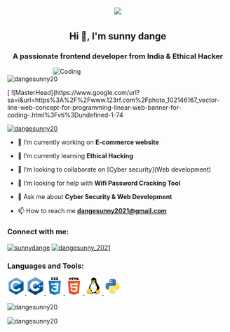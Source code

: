 <h1 align="center">
  <img src="https://www.google.com/search?q=coding+banner+img&tbm=isch&ved=2ahUKEwitsfnitJ2BAxVjIWIAHU5yD6YQ2-cCegQIABAA&oq=coding+banner+img&gs_lcp=CgNpbWcQAzoHCAAQExCABDoICAAQCBAeEBM6BwgjEOoCECc6CAgAEAUQHhATOgYIABAeEBNQlgZYoLMBYIm9AWgCcAB4BoABqweIAddEkgELMi03LjkuMy4xLjKYAQCgAQGqAQtnd3Mtd2l6LWltZ7ABCsABAQ&sclient=img&ei=SVX8ZO3oFOPCiLMPzuS9sAo&bih=711&biw=842&rlz=1C1AWFC_enIN998IN998#imgrc=HTOAZgy11a5FTM" />
</h1>
<h2 align="center">Hi 👋, I'm sunny dange</h2>
<h3 align="center">A passionate frontend developer from India & Ethical Hacker</h3>

<img align="right" alt="Coding" width="400" src="https://cdn.dribbble.com/users/1162077/screenshots/3848914/programmer.gif">

<p align="left"> <img src="https://komarev.com/ghpvc/?username=dangesunny20&label=Profile%20views&color=0e75b6&style=flat" alt="dangesunny20" /> </p>
[ ![MasterHead](https://www.google.com/url?sa=i&url=https%3A%2F%2Fwww.123rf.com%2Fphoto_102146167_vector-line-web-concept-for-programming-linear-web-banner-for-coding-.html%3Fvti%3Dundefined-1-74
<p align="left"> <a href="https://github.com/ryo-ma/github-profile-trophy"><img src="https://github-profile-trophy.vercel.app/?username=dangesunny20" alt="dangesunny20" /></a> </p>

- 🔭 I’m currently working on **E-commerce website**

- 🌱 I’m currently learning **Ethical Hacking**

- 👯 I’m looking to collaborate on [Cyber security](Web development)

- 🤝 I’m looking for help with **Wifi Password Cracking Tool**

- 💬 Ask me about **Cyber Security & Web Development**

- 📫 How to reach me **dangesunny2021@gmail.com**

<h3 align="left">Connect with me:</h3>
<p align="left">
<a href="https://fb.com/sunnydange" target="blank"><img align="center" src="https://raw.githubusercontent.com/rahuldkjain/github-profile-readme-generator/master/src/images/icons/Social/facebook.svg" alt="sunnydange" height="30" width="40" /></a>
<a href="https://instagram.com/dangesunny_2021" target="blank"><img align="center" src="https://raw.githubusercontent.com/rahuldkjain/github-profile-readme-generator/master/src/images/icons/Social/instagram.svg" alt="dangesunny_2021" height="30" width="40" /></a>
</p>

<h3 align="left">Languages and Tools:</h3>
<p align="left"> <a href="https://www.cprogramming.com/" target="_blank" rel="noreferrer"> <img src="https://raw.githubusercontent.com/devicons/devicon/master/icons/c/c-original.svg" alt="c" width="40" height="40"/> </a> <a href="https://www.w3schools.com/cpp/" target="_blank" rel="noreferrer"> <img src="https://raw.githubusercontent.com/devicons/devicon/master/icons/cplusplus/cplusplus-original.svg" alt="cplusplus" width="40" height="40"/> </a> <a href="https://www.w3schools.com/css/" target="_blank" rel="noreferrer"> <img src="https://raw.githubusercontent.com/devicons/devicon/master/icons/css3/css3-original-wordmark.svg" alt="css3" width="40" height="40"/> </a> <a href="https://www.w3.org/html/" target="_blank" rel="noreferrer"> <img src="https://raw.githubusercontent.com/devicons/devicon/master/icons/html5/html5-original-wordmark.svg" alt="html5" width="40" height="40"/> </a> <a href="https://www.linux.org/" target="_blank" rel="noreferrer"> <img src="https://raw.githubusercontent.com/devicons/devicon/master/icons/linux/linux-original.svg" alt="linux" width="40" height="40"/> </a> <a href="https://www.python.org" target="_blank" rel="noreferrer"> <img src="https://raw.githubusercontent.com/devicons/devicon/master/icons/python/python-original.svg" alt="python" width="40" height="40"/> </a> </p>

<p><img align="center" src="https://github-readme-stats.vercel.app/api/top-langs?username=dangesunny20&show_icons=true&locale=en&layout=compact" alt="dangesunny20" /></p>

<p><img align="center" src="https://github-readme-streak-stats.herokuapp.com/?user=dangesunny20&" alt="dangesunny20" /></p>
